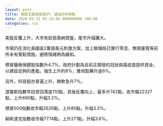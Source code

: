 ```yaml
---
layout: post
title: 美股全面高收逾3%　道指升690點
date: 2020-03-31 05:16:04.000000000 +08:00
categories: rss
---
```


美股反覆上升，大市有趁低吸納買盤，尾市升幅擴大。

市場仍在消化美國逾2萬億美元刺激方案，加上聯儲局已實行零息、無限量寬等前所未有寬鬆措施，避險情緒稍為緩和。

標普醫療保健股指數升4.7%，政府計劃為目前正開發的冠狀病毒疫苗提供資金，以建設足夠的產能。強生上升約8%，雅培製藥升逾6%。

另外，科技股亦普遍上升，微軟急升7%。

道瓊斯指數早段曾回落逾110點，其後反覆向上，最多升742點，收市報22327點，上升690點，升幅3.2%。

標普500指數收市報2626點，上升85點，升幅3.3%。

納斯達克指數收市報7774點，上升271點，升幅3.6%。
